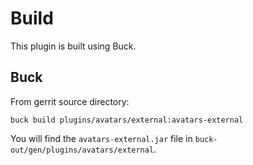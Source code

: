 Build
=====

This plugin is built using Buck.


Buck
----

From gerrit source directory:

```
buck build plugins/avatars/external:avatars-external
```

You will find the `avatars-external.jar` file in `buck-out/gen/plugins/avatars/external`.
